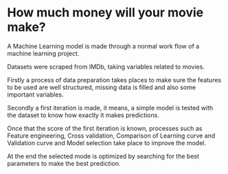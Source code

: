 # How much money will your movie make?

A Machine Learning model is made through a normal work flow of a machine learning project.

Datasets were scraped from IMDb, taking variables related to movies. 

Firstly a process of data preparation takes places to make sure the features to be used are well structured, missing data is filled and also some important variables. 

Secondly a first iteration is made, it means, a simple model is tested with the dataset to know how exactly it makes predictions.

Once that the score of the first iteration is known, processes such as Feature engineering, Cross validation, Comparison of Learning curve and Validation curve and Model selection take place to improve the model.

At the end the selected mode is optimized by searching for the best parameters to make the best prediction.
